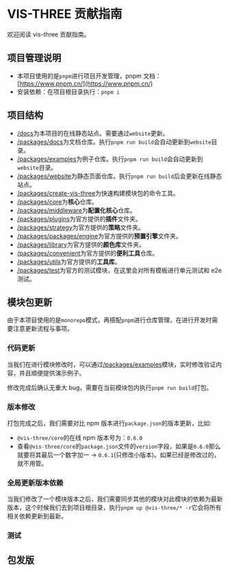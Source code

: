 # VIS-THREE 贡献指南

欢迎阅读 vis-three 贡献指南。

## 项目管理说明

- 本项目使用的是`pnpm`进行项目开发管理，pnpm 文档：[https://www.pnpm.cn/](https://www.pnpm.cn/)
- 安装依赖：在项目根目录执行：`pnpm i`

## 项目结构

- [/docs](/docs)为本项目的在线静态站点。需要通过`website`更新。
- [/packages/docs](/packages/docs)为文档仓库。执行`pnpm run build`会自动更新到`website`目录。
- [/packages/examples](/packages/examples)为例子仓库。执行`pnpm run build`会自动更新到`website`目录。
- [/packages/website](/packages/website)为静态页面仓库。执行`pnpm run build`后会更新在线静态站点。
- [/packages/create-vis-three](/packages/create-vis-three)为快速构建模块包的命令工具。
- [/packages/core](/packages/core)为**核心**仓库。
- [/packages/middleware](/packages/middleware)为**配置化核心**仓库。
- [/packages/plugins](/packages/plugins)为官方提供的**插件**文件夹。
- [/packages/strategy](/packages/strategy)为官方提供的**策略**文件夹。
- [/packages/packages/engine](/packages/packages/engine)为官方提供的**预置引擎**文件夹。
- [/packages/library](/packages/library)为官方提供的**颜色库**文件夹。
- [/packages/convenient](/packages/convenient)为官方提供的**便利工具**仓库。
- [/packages/utils](/packages/utils)为官方提供的**工具库**。
- [/packages/test](/packages/test)为官方的测试模块，在这里会对所有模板进行单元测试和 e2e 测试。

## 模块包更新

由于本项目使用的是`monorepo`模式，再搭配`pnpm`进行仓库管理，在进行开发时需要注意更新流程与事项。

### 代码更新

当我们在进行模块修改时，可以通过[/packages/examples](/packages/examples)模块，实时修改验证内容，并且顺便提供演示例子。

修改完成后确认无重大 bug，需要在当前模块包内执行`pnpm run build`打包。

### 版本修改

打包完成之后，我们需要对比 npm 版本进行`package.json`的版本更新，比如:

- `@vis-three/core`的在线 npm 版本号为：`0.6.0`
- 查看`@vis-three/core`的`package.json`文件的`version`字段，如果是`0.6.0`那么就要将其最后一个数字加一 -> `0.6.1`(只修改小版本)。如果已经是修改过的，就不用管。

### 全局更新版本依赖

当我们修改了一个模块版本之后，我们需要同步其他的模块对此模块的依赖为最新版本，这个时候我们去到项目根目录，执行`pnpm up @vis-three/* -r`它会将所有相关依赖更新到最新。

### 测试

## 包发版
